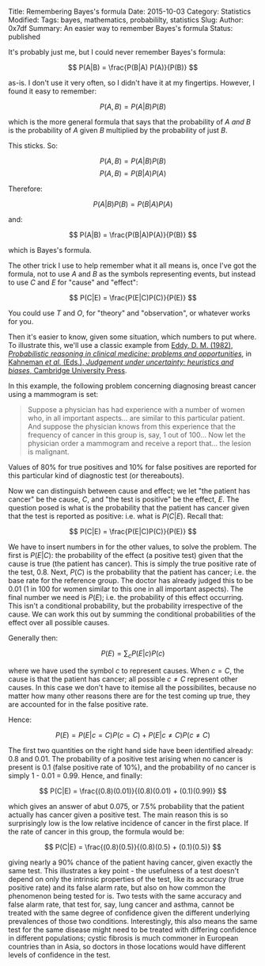 Title: Remembering Bayes's formula 
Date: 2015-10-03
Category: Statistics
Modified: 
Tags: bayes, mathematics, probabililty, statistics 
Slug: 
Author: 0x7df
Summary: An easier way to remember Bayes's formula 
Status: published

It's probably just me, but I could never remember Bayes's formula:

$$ P(A|B) = \frac{P(B|A) P(A)}{P(B)} $$

as-is. I don't use it very often, so I didn't have it at my fingertips.
However, I found it easy to remember:

$$ P(A,B) = P(A|B) P(B) $$

which is the more general formula that says that the probability of $A$ _and_
$B$ is the probability of $A$ given $B$ multiplied by the probability of just $B$.

This sticks. So:

$$ P(A,B) = P(A|B) P(B) $$
$$ P(A,B) = P(B|A) P(A) $$

Therefore:

$$ P(A|B)P(B) = P(B|A)P(A) $$

and:

$$ P(A|B) = \frac{P(B|A)P(A)}{P(B)} $$

which is Bayes's formula.

The other trick I use to help remember what it all means is, once I've got the
formula, not to use $A$ and $B$
as the symbols representing events, but instead to use $C$ and $E$ for "cause"
and "effect":

$$ P(C|E) = \frac{P(E|C)P(C)}{P(E)} $$

You could use $T$ and $O$, for "theory" and "observation", or whatever works
for you.

[eddy]: https://faculty.washington.edu/jmiyamot/p548/eddydm%20prob%20reas%20i%20clin%20medicine.pdf
[kahneman]: https://books.google.co.uk/books?id=MScNAAAAQBAJ

Then it's easier to know, given some situation, which numbers to put where. To
illustrate this, we'll use a 
classic example from [Eddy, D. M. (1982), _Probabilistic reasoning in
clinical medicine: problems and opportunities_][eddy], in [Kahneman _et al._
(Eds.),
_Judgement under uncertainty: heuristics and biases_, Cambridge University
Press][kahneman]. 

In this example, the following problem concerning diagnosing breast cancer
using a mammogram is set:

> Suppose a physician has had experience with a number of women who, in all
> important aspects... are similar to this particular patient. And suppose the
> physician knows from this experience that the frequency of cancer in this
> group is, say, 1 out of 100... Now let the physician order a mammogram and
> receive a report that... the lesion is malignant.

Values of 80% for true positives and 10% for false positives are reported for
this particular kind of diagnostic test (or thereabouts).

Now we can distinguish between cause and effect; we let "the patient has
cancer" be the cause, $C$, and "the test is positive" be the effect, $E$.
The question posed is what is the probability that the patient has cancer given
that the test is reported as positive: i.e. what is $P(C|E)$. Recall that:

$$ P(C|E) = \frac{P(E|C)P(C)}{P(E)} $$

We have to insert numbers in for the other values, to solve the problem. The
first is $P(E|C)$: the probability of the effect (a positive test) given that
the cause is true (the patient has cancer). This is simply the true positive
rate of the test, 0.8. Next, $P(C)$ is the probability that the patient has
cancer; i.e. the base rate for the reference group. The doctor has already
judged this to be 0.01 (1 in 100 for women similar to this one in all important
aspects). The final number we need is $P(E)$; i.e. the probability of this
effect occurring. This isn't a conditional probability, but the probability
irrespective of the cause. We can work this out by summing the conditional
probabilities of the effect over all possible causes.

Generally then:

$$ P(E) = \sum_c P(E|c) P(c) $$

where we have used the symbol $c$ to represent causes. When $c = C$, the cause
is that the patient has cancer; all possible $c \ne C$ represent other causes.
In this case we don't have to itemise all the possibilites, because no matter
how many other reasons there are for the test coming up true, they are
accounted for in the false positive rate.

Hence:

$$ P(E) = P(E|c{=}C) P(c{=}C) + P(E|c{\ne}C) P(c{\ne}C) $$

The first two quantities on the right hand side have been identified already:
0.8 and 0.01. The probability of a positive test arising when no cancer is
present is 0.1 (false positive rate of 10%), and the probability of no cancer
is simply 1 - 0.01 = 0.99. Hence, and finally:

$$ P(C|E) = \frac{(0.8)(0.01)}{(0.8)(0.01) + (0.1)(0.99)} $$

which gives an answer of abut 0.075, or 7.5% probability that the patient
actually has cancer given a positive test. The main reason this is so
surprisingly low is
the low relative incidence of cancer in the first place. If the rate of cancer
in this group, the formula would be:

$$ P(C|E) = \frac{(0.8)(0.5)}{(0.8)(0.5) + (0.1)(0.5)} $$

giving nearly a 90% chance of the patient having cancer, given exactly the same
test. This illustrates a key point - the usefulness of a test doesn't
depend on only the intrinsic properties of the test, like its accuracy (true
positive rate) and its false alarm rate, but also on how common the phenomenon
being tested for is. Two tests with the same accuracy and false alarm rate,
that test for, say, lung cancer and asthma, cannot be treated with the same
degree of confidence given the different underlying prevalences of those two
conditions. Interestingly, this also means the same test for the same disease
might need to be treated with differing confidence in different
populations; cystic fibrosis is much commoner in European countries than in
Asia, so doctors in those locations would have different levels of confidence
in the test.
